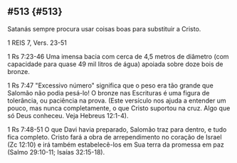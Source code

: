 ## #513 {#513}

Satanás sempre procura usar coisas boas para substituir a Cristo.

1 REIS 7, Vers. 23-51

1 Rs 7:23-46 Uma imensa bacia com cerca de 4,5 metros de diâmetro (com capacidade para quase 49 mil litros de água) apoiada sobre doze bois de bronze.

1 Rs 7:47 &quot;Excessivo número&quot; significa que o peso era tão grande que Salomão não podia pesá-lo! O bronze nas Escrituras é uma figura de tolerância, ou paciência na prova. (Este versículo nos ajuda a entender um pouco, mas nunca completamente, o que Cristo suportou na cruz. Algo que só Deus conheceu. Veja Hebreus 12:1-4).

1 Rs 7:48-51 O que Davi havia preparado, Salomão traz para dentro, e tudo fica completo. Cristo fará a obra de arrependimento no coração de Israel (Zc 12:10) e irá também estabelecê-los em Sua terra da promessa em paz (Salmo 29:10-11; Isaías 32:15-18).